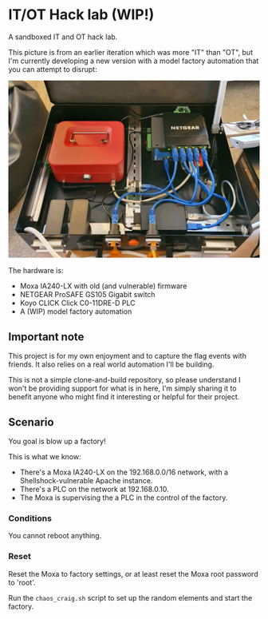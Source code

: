 # IT/OT Hack lab (WIP!)

A sandboxed IT and OT hack lab.

This picture is from an earlier iteration which was more "IT" than "OT", but
I'm currently developing a new version with a model factory automation that
you can attempt to disrupt:

![](img/lab.jpg)

The hardware is:

 - Moxa IA240-LX with old (and vulnerable) firmware
 - NETGEAR ProSAFE GS105 Gigabit switch
 - Koyo CLICK Click C0-11DRE-D PLC
 - A (WIP) model factory automation

## Important note

This project is for my own enjoyment and to capture the flag events with
friends. It also relies on a real world automation I'll be building.

This is not a simple clone-and-build repository, so please understand I won't
be providing support for what is in here, I'm simply sharing it to benefit
anyone who might find it interesting or helpful for their project.

## Scenario

You goal is blow up a factory!

This is what we know:

 * There's a Moxa IA240-LX on the 192.168.0.0/16 network, with a
   Shellshock-vulnerable Apache instance.
 * There's a PLC on the network at 192.168.0.10.
 * The Moxa is supervising the a PLC in the control of the factory.

### Conditions

You cannot reboot anything.

### Reset

Reset the Moxa to factory settings, or at least reset the Moxa root password
to 'root'.

Run the `chaos_craig.sh` script to set up the random elements and start the
factory.
